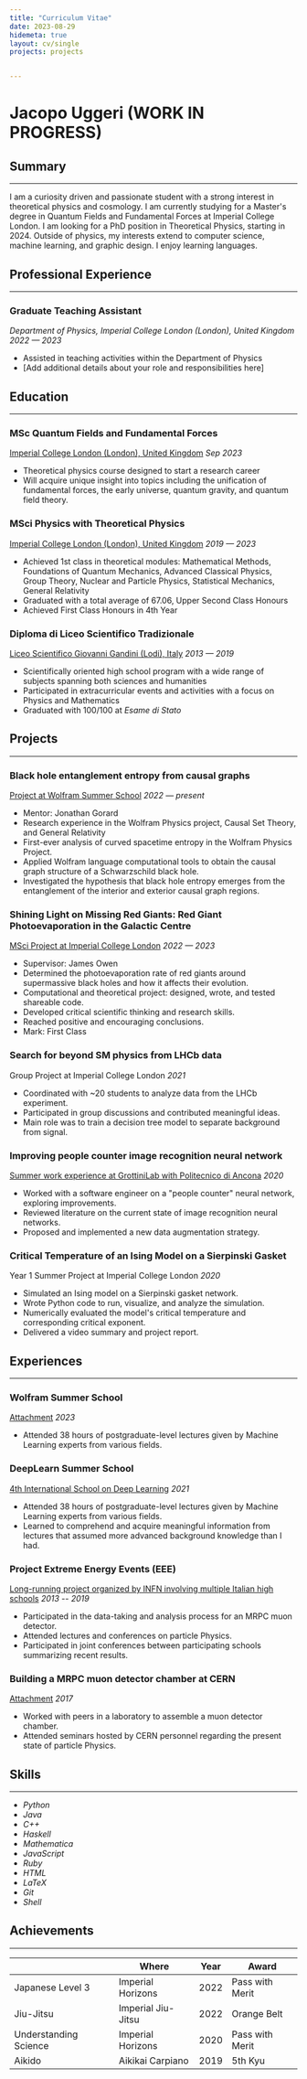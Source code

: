 ```yaml
---
title: "Curriculum Vitae"
date: 2023-08-29
hidemeta: true
layout: cv/single
projects: projects


---
```


# Jacopo Uggeri (WORK IN PROGRESS)

## Summary
---
I am a curiosity driven and passionate student with a strong interest in theoretical physics and cosmology. I am currently studying for a Master's degree in Quantum Fields and Fundamental Forces at Imperial College London. I am looking for a PhD position in Theoretical Physics, starting in 2024. Outside of physics, my interests extend to computer science, machine learning, and graphic design. I enjoy learning languages.

## Professional Experience
---

### Graduate Teaching Assistant
*Department of Physics, Imperial College London (London), United Kingdom*
*2022 — 2023*

- Assisted in teaching activities within the Department of Physics
- [Add additional details about your role and responsibilities here]

## Education
---

### MSc Quantum Fields and Fundamental Forces
[Imperial College London (London), United Kingdom](https://www.imperial.ac.uk/study/courses/postgraduate-taught/quantum-fields-fundamental-forces/)
*Sep 2023*

- Theoretical physics course designed to start a research career
- Will acquire unique insight into topics including the unification of fundamental forces, the early universe, quantum gravity, and quantum field theory.

### MSci Physics with Theoretical Physics
[Imperial College London (London), United Kingdom](https://www.imperial.ac.uk/study/courses/undergraduate/physics-theoretical-msci/)
*2019 — 2023*

- Achieved 1st class in theoretical modules: Mathematical Methods, Foundations of Quantum Mechanics, Advanced Classical Physics, Group Theory, Nuclear and Particle Physics, Statistical Mechanics, General Relativity
- Graduated with a total average of 67.06, Upper Second Class Honours
- Achieved First Class Honours in 4th Year

### Diploma di Liceo Scientifico Tradizionale
[Liceo Scientifico Giovanni Gandini (Lodi), Italy](#)
*2013 — 2019*

- Scientifically oriented high school program with a wide range of subjects spanning both sciences and humanities
- Participated in extracurricular events and activities with a focus on Physics and Mathematics
- Graduated with 100/100 at _Esame di Stato_

## Projects
---

### Black hole entanglement entropy from causal graphs
[Project at Wolfram Summer School](https://community.wolfram.com/groups/-/m/t/2959318?p_p_auth=Bi9ObgWO)
*2022 — present*

- Mentor: Jonathan Gorard
- Research experience in the Wolfram Physics project, Causal Set Theory, and General Relativity
- First-ever analysis of curved spacetime entropy in the Wolfram Physics Project.
- Applied Wolfram language computational tools to obtain the causal graph structure of a Schwarzschild black hole.
- Investigated the hypothesis that black hole entropy emerges from the entanglement of the interior and exterior causal graph regions.

### Shining Light on Missing Red Giants: Red Giant Photoevaporation in the Galactic Centre
[MSci Project at Imperial College London](https://github.com/jacopouggeri/red_giant_photoevaporation.git)
*2022 — 2023*

- Supervisor: James Owen
- Determined the photoevaporation rate of red giants around supermassive black holes and how it affects their evolution.
- Computational and theoretical project: designed, wrote, and tested shareable code.
- Developed critical scientific thinking and research skills.
- Reached positive and encouraging conclusions.
- Mark: First Class

### Search for beyond SM physics from LHCb data
Group Project at Imperial College London
*2021*

- Coordinated with \~20 students to analyze data from the LHCb experiment.
- Participated in group discussions and contributed meaningful ideas.
- Main role was to train a decision tree model to separate background from signal.

### Improving people counter image recognition neural network
[Summer work experience at GrottiniLab with Politecnico di Ancona](https://github.com/jacopouggeri/curriculumVitae/blob/84ad9712112b11ea237b126a98ba1764b27054b4/attachments/grottini.pdf)
*2020*

- Worked with a software engineer on a "people counter" neural network, exploring improvements.
- Reviewed literature on the current state of image recognition neural networks.
- Proposed and implemented a new data augmentation strategy.

### Critical Temperature of an Ising Model on a Sierpinski Gasket
Year 1 Summer Project at Imperial College London
*2020*

- Simulated an Ising model on a Sierpinski gasket network.
- Wrote Python code to run, visualize, and analyze the simulation.
- Numerically evaluated the model's critical temperature and corresponding critical exponent.
- Delivered a video summary and project report.

## Experiences
---

### Wolfram Summer School
[Attachment](https://github.com/jacopouggeri/curriculumVitae/blob/84ad9712112b11ea237b126a98ba1764b27054b4/attachments/wss.pdf)
*2023*

- Attended 38 hours of postgraduate-level lectures given by Machine Learning experts from various fields.

### DeepLearn Summer School
[4th International School on Deep Learning](https://github.com/jacopouggeri/curriculumVitae/blob/84ad9712112b11ea237b126a98ba1764b27054b4/attachments/deeplearn.pdf)
*2021*

- Attended 38 hours of postgraduate-level lectures given by Machine Learning experts from various fields.
- Learned to comprehend and acquire meaningful information from lectures that assumed more advanced background knowledge than I had.

### Project Extreme Energy Events (EEE)
[Long-running project organized by INFN involving multiple Italian high schools](https://github.com/jacopouggeri/curriculumVitae/blob/84ad9712112b11ea237b126a98ba1764b27054b4/attachments/eee.pdf)
*2013 -- 2019*

- Participated in the data-taking and analysis process for an MRPC muon detector.
- Attended lectures and conferences on particle Physics.
- Participated in joint conferences between participating schools summarizing recent results.

### Building a MRPC muon detector chamber at CERN
[Attachment](https://github.com/jacopouggeri/curriculumVitae/blob/84ad9712112b11ea237b126a98ba1764b27054b4/attachments/eee.pdf)
*2017*

- Worked with peers in a laboratory to assemble a muon detector chamber.
- Attended seminars hosted by CERN personnel regarding the present state of particle Physics.

## Skills
---
<div class="skills">
    <ul>
        <li><span class="python"></span><em>Python</em></li>
        <li><span class="java"></span><em>Java</em></li>
        <li><span class="cplusplus"></span><em>C++</em></li>
        <li><span class="haskell"></span><em>Haskell</em></li>
        <li><span class="mathematica"></span><em>Mathematica</em></li>
        <li><span class="javascript"></span><em>JavaScript</em></li>
        <li><span class="ruby"></span><em>Ruby</em></li>
        <li><span class="html5"></span><em>HTML</em></li>
        <li><span class="latex"></span><em>LaTeX</em></li>
        <li><span class="git"></span><em>Git</em></li>
        <li><span class="shell"></span><em>Shell</em></li>
    </ul>
</div>



## Achievements
---

|                        | **Where**                   | **Year** | **Award**         |
|------------------------|-----------------------------|----------|-------------------|
| Japanese Level 3       | Imperial Horizons           | 2022     | Pass with Merit   |
| Jiu-Jitsu              | Imperial Jiu-Jitsu          | 2022     | Orange Belt       |
| Understanding Science  | Imperial Horizons           | 2020     | Pass with Merit   |
| Aikido                 | Aikikai Carpiano            | 2019     | 5th Kyu           |
